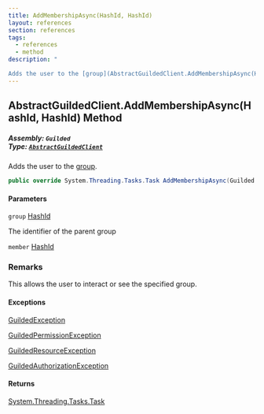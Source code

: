 ```yaml
---
title: AddMembershipAsync(HashId, HashId)
layout: references
section: references
tags:
  - references
  - method
description: "

Adds the user to the [group](AbstractGuildedClient.AddMembershipAsync(HashId,HashId)#Guilded.AbstractGuildedClient.AddMembershipAsync(Guilded.Base.HashId,Guilded.Base.HashId).group 'Guilded.AbstractGuildedClient.AddMembershipAsync(Guilded.Base.HashId, Guilded.Base.HashId).group')."
---
```


## AbstractGuildedClient.AddMembershipAsync(HashId, HashId) Method
##### **Assembly:** `Guilded`<br/>**Type:** [`AbstractGuildedClient`](AbstractGuildedClient 'Guilded.AbstractGuildedClient')

Adds the user to the [group](AbstractGuildedClient.AddMembershipAsync(HashId,HashId)#Guilded.AbstractGuildedClient.AddMembershipAsync(Guilded.Base.HashId,Guilded.Base.HashId).group 'Guilded.AbstractGuildedClient.AddMembershipAsync(Guilded.Base.HashId, Guilded.Base.HashId).group').

```csharp
public override System.Threading.Tasks.Task AddMembershipAsync(Guilded.Base.HashId group, Guilded.Base.HashId member);
```
#### Parameters

<a name='Guilded.AbstractGuildedClient.AddMembershipAsync(Guilded.Base.HashId,Guilded.Base.HashId).group'></a>

`group` [HashId](HashId 'Guilded.Base.HashId')

The identifier of the parent group

<a name='Guilded.AbstractGuildedClient.AddMembershipAsync(Guilded.Base.HashId,Guilded.Base.HashId).member'></a>

`member` [HashId](HashId 'Guilded.Base.HashId')

### Remarks
  
This allows the user to interact or see the specified group.

#### Exceptions

[GuildedException](GuildedException 'Guilded.Base.GuildedException')

[GuildedPermissionException](GuildedPermissionException 'Guilded.Base.GuildedPermissionException')

[GuildedResourceException](GuildedResourceException 'Guilded.Base.GuildedResourceException')

[GuildedAuthorizationException](GuildedAuthorizationException 'Guilded.Base.GuildedAuthorizationException')

#### Returns
[System.Threading.Tasks.Task](https://docs.microsoft.com/en-us/dotnet/api/System.Threading.Tasks.Task 'System.Threading.Tasks.Task')